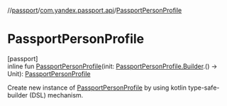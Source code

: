 //[passport](../../index.md)/[com.yandex.passport.api](index.md)/[PassportPersonProfile](-passport-person-profile.md)

# PassportPersonProfile

[passport]\
inline fun [PassportPersonProfile](-passport-person-profile.md)(init: [PassportPersonProfile.Builder](-passport-person-profile/-builder/index.md).() -&gt; Unit): [PassportPersonProfile](-passport-person-profile/index.md)

Create new instance of [PassportPersonProfile](-passport-person-profile/index.md) by using kotlin type-safe-builder (DSL) mechanism.
